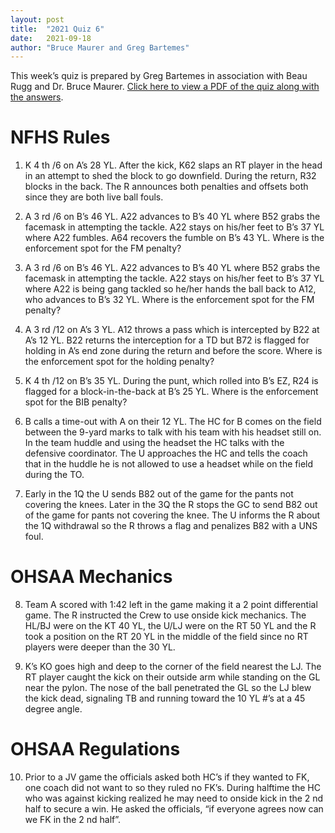 ```yaml
---
layout: post
title:  "2021 Quiz 6"
date:   2021-09-18
author: "Bruce Maurer and Greg Bartemes"
---
```


This week’s quiz is prepared by Greg Bartemes in association with Beau Rugg
and Dr. Bruce Maurer. [Click here to view a PDF of the quiz along with the
answers](https://storage.googleapis.com/ohsaa-websites/quizzes/2021/2021-quiz-6.pdf).

<!--more-->

# NFHS Rules

1. K 4 th /6 on A’s 28 YL. After the kick, K62 slaps an RT player in the head in
   an attempt to shed the block
to go downfield. During the return, R32 blocks in the back. The R announces both
penalties and
offsets both since they are both live ball fouls.

2. A 3 rd /6 on B’s 46 YL. A22 advances to B’s 40 YL where B52 grabs the
   facemask in attempting the
tackle. A22 stays on his/her feet to B’s 37 YL where A22 fumbles. A64 recovers
the fumble on B’s 43
YL. Where is the enforcement spot for the FM penalty?

3. A 3 rd /6 on B’s 46 YL. A22 advances to B’s 40 YL where B52 grabs the
   facemask in attempting the
tackle. A22 stays on his/her feet to B’s 37 YL where A22 is being gang tackled
so he/her hands the
ball back to A12, who advances to B’s 32 YL. Where is the enforcement spot for
the FM penalty?

4. A 3 rd /12 on A’s 3 YL. A12 throws a pass which is intercepted by B22 at A’s
   12 YL. B22 returns the
interception for a TD but B72 is flagged for holding in A’s end zone during the
return and before the
score. Where is the enforcement spot for the holding penalty?

5. K 4 th /12 on B’s 35 YL. During the punt, which rolled into B’s EZ, R24 is
   flagged for a block-in-the-back
at B’s 25 YL. Where is the enforcement spot for the BIB penalty?

6. B calls a time-out with A on their 12 YL. The HC for B comes on the field
   between the 9-yard marks to
talk with his team with his headset still on. In the team huddle and using the
headset the HC talks
with the defensive coordinator. The U approaches the HC and tells the coach that
in the huddle he is
not allowed to use a headset while on the field during the TO.

7. Early in the 1Q the U sends B82 out of the game for the pants not covering
   the knees. Later in the 3Q
the R stops the GC to send B82 out of the game for pants not covering the knee.
The U informs the R
about the 1Q withdrawal so the R throws a flag and penalizes B82 with a UNS
foul.

# OHSAA Mechanics

8. Team A scored with 1:42 left in the game making it a 2 point differential
   game. The R instructed the
Crew to use onside kick mechanics. The HL/BJ were on the KT 40 YL, the U/LJ were
on the RT 50
YL and the R took a position on the RT 20 YL in the middle of the field since no
RT players were
deeper than the 30 YL.

9. K’s KO goes high and deep to the corner of the field nearest the LJ. The RT
   player caught the kick on
their outside arm while standing on the GL near the pylon. The nose of the ball
penetrated the GL so
the LJ blew the kick dead, signaling TB and running toward the 10 YL #’s at a 45
degree angle.

# OHSAA Regulations

10. Prior to a JV game the officials asked both HC’s if they wanted to FK, one
    coach did not want to so
they ruled no FK’s. During halftime the HC who was against kicking realized he
may need to onside
kick in the 2 nd half to secure a win. He asked the officials, “if everyone
agrees now can we FK in the 2 nd
half”.

